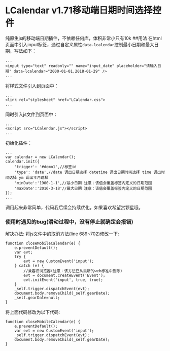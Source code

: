 LCalendar v1.71移动端日期时间选择控件
==========
纯原生js的移动端日期插件，不依赖任何库，体积非常小只有10k
##用法
在html页面中引入input标签，通过自定义属性`data-lcalendar`控制最小日期和最大日期，写法如下：
```
...
<input type="text" readonly="" name="input_date" placeholder="请输入日期" data-lcalendar="2000-01-01,2018-01-29" />
...
```
将样式文件引入到页面中：
```
...
<link rel="stylesheet" href="LCalendar.css">
...
```
同时引入js文件到页面中：
```
...
<script src="LCalendar.js"></script>
...
```
初始化插件：
```
...
var calendar = new LCalendar();
calendar.init({
    'trigger': '#demo1',//标签id
    'type': 'date',//date 调出日期选择 datetime 调出日期时间选择 time 调出时间选择 ym 调出年月选择
    'minDate':'1900-1-1',//最小日期 注意：该值会覆盖标签内定义的日期范围
    'maxDate':'2016-3-18'//最大日期 注意：该值会覆盖标签内定义的日期范围
});
...
```
调用起来非常简单，代码我后续会持续优化，如果喜欢希望赏颗星哦。

### 使用时遇见的bug(滑动过程中，没有停止就确定会报错)
解决办法:
将js文件中的取消方法(line 689~702)修改一下:
```
function closeMobileCalendar(e) {
    e.preventDefault();
    var evt;
    try {
        evt = new CustomEvent('input');
    } catch (e) {
        //兼容旧浏览器(注意：该方法已从最新的web标准中删除)
        evt = document.createEvent('Event');
        evt.initEvent('input', true, true);
    }
    _self.trigger.dispatchEvent(evt);
    document.body.removeChild(_self.gearDate);
    _self.gearDate=null;
}
```
将上面代码修改为以下代码:
```
function closeMobileCalendar(e) {
    e.preventDefault();
    var evt = new CustomEvent('input');
    _self.trigger.dispatchEvent(evt);
    document.body.removeChild(_self.gearDate);
}
```



